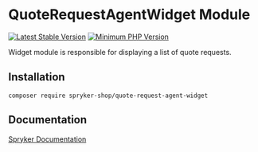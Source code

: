 # QuoteRequestAgentWidget Module
[![Latest Stable Version](https://poser.pugx.org/spryker-shop/quote-request-agent-widget/v/stable.svg)](https://packagist.org/packages/spryker-shop/quote-request-agent-widget)
[![Minimum PHP Version](https://img.shields.io/badge/php-%3E%3D%208.0-8892BF.svg)](https://php.net/)

Widget module is responsible for displaying a list of quote requests.

## Installation

```
composer require spryker-shop/quote-request-agent-widget
```

## Documentation

[Spryker Documentation](https://docs.spryker.com)
